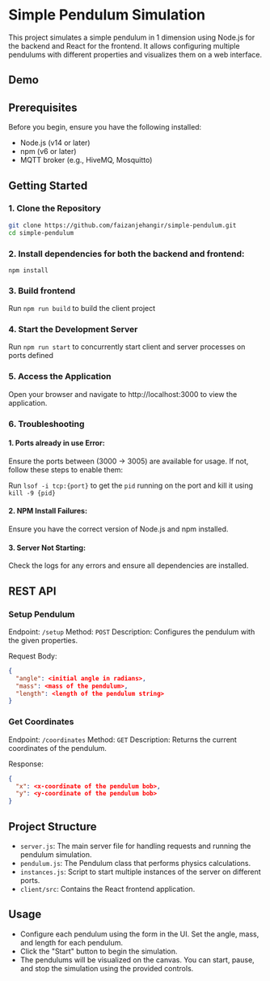 # Simple Pendulum Simulation

This project simulates a simple pendulum in 1 dimension using Node.js for the backend and React for the frontend. It allows configuring multiple pendulums with different properties and visualizes them on a web interface.

## Demo

## Prerequisites

Before you begin, ensure you have the following installed:

- Node.js (v14 or later)
- npm (v6 or later)
- MQTT broker (e.g., HiveMQ, Mosquitto)

## Getting Started

### 1. Clone the Repository

```bash
git clone https://github.com/faizanjehangir/simple-pendulum.git
cd simple-pendulum
```

### 2. Install dependencies for both the backend and frontend:

`npm install`

### 3. Build frontend

Run `npm run build` to build the client project

### 4. Start the Development Server

Run `npm run start` to concurrently start client and server processes on ports defined

### 5. Access the Application

Open your browser and navigate to http://localhost:3000 to view the application.

### 6. Troubleshooting

#### 1. Ports already in use Error:

Ensure the ports between (3000 -> 3005) are available for usage. If not, follow these steps to enable them:

Run `lsof -i tcp:{port}` to get the `pid` running on the port and kill it using `kill -9 {pid}`

#### 2. NPM Install Failures:

Ensure you have the correct version of Node.js and npm installed.

#### 3. Server Not Starting:

Check the logs for any errors and ensure all dependencies are installed.

## REST API

### Setup Pendulum

Endpoint: `/setup`
Method: `POST`
Description: Configures the pendulum with the given properties.

Request Body:
```json
{
  "angle": <initial angle in radians>,
  "mass": <mass of the pendulum>,
  "length": <length of the pendulum string>
}
```

### Get Coordinates
Endpoint: `/coordinates`
Method: `GET`
Description: Returns the current coordinates of the pendulum.

Response:
```json
{
  "x": <x-coordinate of the pendulum bob>,
  "y": <y-coordinate of the pendulum bob>
}
```

## Project Structure

- `server.js`: The main server file for handling requests and running the pendulum simulation.
- `pendulum.js`: The Pendulum class that performs physics calculations.
- `instances.js`: Script to start multiple instances of the server on different ports.
- `client/src`: Contains the React frontend application.

## Usage

- Configure each pendulum using the form in the UI. Set the angle, mass, and length for each pendulum.
- Click the "Start" button to begin the simulation.
- The pendulums will be visualized on the canvas. You can start, pause, and stop the simulation using the provided controls.